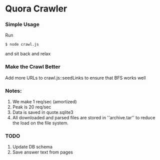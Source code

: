 # Quora Crawler

### Simple Usage

Run
```
$ node crawl.js
```
and sit back and relax

### Make the Crawl Better

Add more URLs to crawl.js::seedLinks to ensure that BFS works well

### Notes:

1. We make 1 req/sec (amortized)
2. Peak is 20 req/sec
3. Data is saved in quote.sqlite3
4. All downloaded and parsed files are stored in ''archive.tar'' to reduce the load on the file system.

### TODO

1. Update DB schema
2. Save answer text from pages
